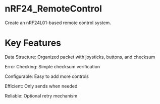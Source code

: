 # nRF24_RemoteControl
Create an nRF24L01-based remote control system.

# Key Features
Data Structure: Organized packet with joysticks, buttons, and checksum

Error Checking: Simple checksum verification

Configurable: Easy to add more controls

Efficient: Only sends when needed

Reliable: Optional retry mechanism
